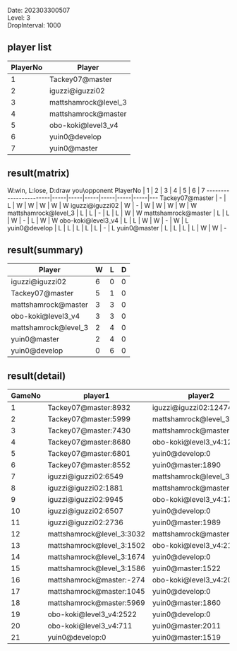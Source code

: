 Date: 202303300507  
Level: 3  
DropInterval: 1000  
## player list
PlayerNo  |  Player
----------|----------------------
1         |  Tackey07@master
2         |  iguzzi@iguzzi02
3         |  mattshamrock@level_3
4         |  mattshamrock@master
5         |  obo-koki@level3_v4
6         |  yuin0@develop
7         |  yuin0@master
## result(matrix)
W:win, L:lose, D:draw
you\opponent PlayerNo  |  1  |  2  |  3  |  4  |  5  |  6  |  7
-----------------------|-----|-----|-----|-----|-----|-----|---
Tackey07@master        |  -  |  L  |  W  |  W  |  W  |  W  |  W
iguzzi@iguzzi02        |  W  |  -  |  W  |  W  |  W  |  W  |  W
mattshamrock@level_3   |  L  |  L  |  -  |  L  |  L  |  W  |  W
mattshamrock@master    |  L  |  L  |  W  |  -  |  L  |  W  |  W
obo-koki@level3_v4     |  L  |  L  |  W  |  W  |  -  |  W  |  L
yuin0@develop          |  L  |  L  |  L  |  L  |  L  |  -  |  L
yuin0@master           |  L  |  L  |  L  |  L  |  W  |  W  |  -
## result(summary)
Player                |  W  |  L  |  D
----------------------|-----|-----|---
iguzzi@iguzzi02       |  6  |  0  |  0
Tackey07@master       |  5  |  1  |  0
mattshamrock@master   |  3  |  3  |  0
obo-koki@level3_v4    |  3  |  3  |  0
mattshamrock@level_3  |  2  |  4  |  0
yuin0@master          |  2  |  4  |  0
yuin0@develop         |  0  |  6  |  0
## result(detail)
GameNo  |  player1                    |  player2
--------|-----------------------------|---------------------------
1       |  Tackey07@master:8932       |  iguzzi@iguzzi02:12474
2       |  Tackey07@master:5999       |  mattshamrock@level_3:4685
3       |  Tackey07@master:7430       |  mattshamrock@master:2255
4       |  Tackey07@master:8680       |  obo-koki@level3_v4:1218
5       |  Tackey07@master:6801       |  yuin0@develop:0
6       |  Tackey07@master:8552       |  yuin0@master:1890
7       |  iguzzi@iguzzi02:6549       |  mattshamrock@level_3:2282
8       |  iguzzi@iguzzi02:1881       |  mattshamrock@master:1708
9       |  iguzzi@iguzzi02:9945       |  obo-koki@level3_v4:1713
10      |  iguzzi@iguzzi02:6507       |  yuin0@develop:0
11      |  iguzzi@iguzzi02:2736       |  yuin0@master:1989
12      |  mattshamrock@level_3:3032  |  mattshamrock@master:6007
13      |  mattshamrock@level_3:1502  |  obo-koki@level3_v4:2197
14      |  mattshamrock@level_3:1674  |  yuin0@develop:0
15      |  mattshamrock@level_3:1586  |  yuin0@master:1522
16      |  mattshamrock@master:-274   |  obo-koki@level3_v4:2019
17      |  mattshamrock@master:1045   |  yuin0@develop:0
18      |  mattshamrock@master:5969   |  yuin0@master:1860
19      |  obo-koki@level3_v4:2522    |  yuin0@develop:0
20      |  obo-koki@level3_v4:711     |  yuin0@master:2011
21      |  yuin0@develop:0            |  yuin0@master:1519
